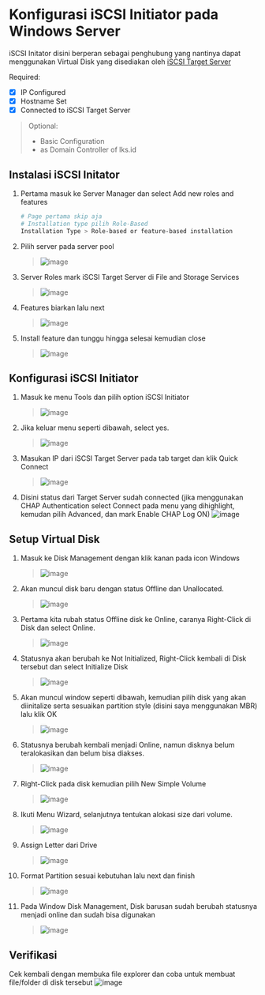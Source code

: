 # Konfigurasi iSCSI Initiator pada Windows Server
iSCSI Initator disini berperan sebagai penghubung yang nantinya dapat menggunakan Virtual Disk yang disediakan oleh [iSCSI Target Server](https://github.com/diotriandika/learn-networking/blob/main/Windows-Server/Storage-Systems/iSCSI/iSCSI-Target-Server.md)

Required:
- [x] IP Configured
- [x] Hostname Set
- [x] Connected to iSCSI Target Server
> Optional:
> - Basic Configuration
> - as Domain Controller of lks.id 
## Instalasi iSCSI Initator
1. Pertama masuk ke Server Manager dan select Add new roles and features
   ```bash
   # Page pertama skip aja
   # Installation type pilih Role-Based
   Installation Type > Role-based or feature-based installation
   ```
2. Pilih server pada server pool
   > ![image](https://github.com/diotriandika/learn-networking/assets/109568349/cfef9100-fd06-40dd-8958-d1542d6fee29)
3. Server Roles mark iSCSI Target Server di File and Storage Services
   > ![image](https://github.com/diotriandika/learn-networking/assets/109568349/92cceb82-2d49-48e3-a438-f947511286ca)
4. Features biarkan lalu next
   > ![image](https://github.com/diotriandika/learn-networking/assets/109568349/e64bc8a5-8826-4981-8140-7566d108db98)
5. Install feature dan tunggu hingga selesai kemudian close
   > ![image](https://github.com/diotriandika/learn-networking/assets/109568349/485fbfd6-3823-45d2-83f6-857a7bab5825)
## Konfigurasi iSCSI Initiator
1. Masuk ke menu Tools dan pilih option iSCSI Initiator
   > ![image](https://github.com/diotriandika/learn-networking/assets/109568349/78754055-70f8-499e-bf97-11a775cf0b2f)
2. Jika keluar menu seperti dibawah, select yes.
   > ![image](https://github.com/diotriandika/learn-networking/assets/109568349/5b75c91c-5638-4bf0-838e-5dcc629c83b5)
3. Masukan IP dari iSCSI Target Server pada tab target dan klik Quick Connect 
   > ![image](https://github.com/diotriandika/learn-networking/assets/109568349/e1fa80a9-ddd6-4839-939b-b1566bfcd53d)
4. Disini status dari Target Server sudah connected (jika menggunakan CHAP Authentication select Connect pada menu yang dihighlight, kemudan pilih Advanced, dan mark Enable CHAP Log ON)
   ![image](https://github.com/diotriandika/learn-networking/assets/109568349/8972fc84-74ad-49b8-a00c-9878813e138e)
## Setup Virtual Disk
1. Masuk ke Disk Management dengan klik kanan pada icon Windows
   > ![image](https://github.com/diotriandika/learn-networking/assets/109568349/0e5794aa-d888-4f89-b570-fed983cb2e8f)
2. Akan muncul disk baru dengan status Offline dan Unallocated.
   > ![image](https://github.com/diotriandika/learn-networking/assets/109568349/671018ab-a6f6-4e81-91a4-6b84b7e6112d)
3. Pertama kita rubah status Offline disk ke Online, caranya Right-Click di Disk dan select Online.
   > ![image](https://github.com/diotriandika/learn-networking/assets/109568349/d90da3a8-ba9e-4356-adf5-1a9588dc5eeb)
4. Statusnya akan berubah ke Not Initialized, Right-Click kembali di Disk tersebut dan select Initialize Disk
   > ![image](https://github.com/diotriandika/learn-networking/assets/109568349/bc3ad665-07bb-4821-9f81-36c5c83f49ad)
5. Akan muncul window seperti dibawah, kemudian pilih disk yang akan diinitalize serta sesuaikan partition style (disini saya menggunakan MBR) lalu klik OK
   > ![image](https://github.com/diotriandika/learn-networking/assets/109568349/ead4bbf9-0592-4beb-aeac-c6ed937f6253)
6. Statusnya berubah kembali menjadi Online, namun disknya belum teralokasikan dan belum bisa diakses.
   > ![image](https://github.com/diotriandika/learn-networking/assets/109568349/f0835a8a-9143-42cd-91a0-e0a20b572bb1)
7. Right-Click pada disk kemudian pilih New Simple Volume
   > ![image](https://github.com/diotriandika/learn-networking/assets/109568349/9a623d18-7048-46d2-a79e-64a8f1a88d84)
8. Ikuti Menu Wizard, selanjutnya tentukan alokasi size dari volume.
   > ![image](https://github.com/diotriandika/learn-networking/assets/109568349/9d4117dd-fe7b-43b5-a144-03e0c6f5538a)
9. Assign Letter dari Drive
   > ![image](https://github.com/diotriandika/learn-networking/assets/109568349/52adcb1a-5cb4-4ebb-a322-b69376b2eeeb)
10. Format Partition sesuai kebutuhan lalu next dan finish
    > ![image](https://github.com/diotriandika/learn-networking/assets/109568349/cb215a3c-596a-4447-aeb6-7a9bff432c71)
11. Pada Window Disk Management, Disk barusan sudah berubah statusnya menjadi online dan sudah bisa digunakan
    > ![image](https://github.com/diotriandika/learn-networking/assets/109568349/387a40bf-a82e-41a4-a713-59afbaa11347)
## Verifikasi
Cek kembali dengan membuka file explorer dan coba untuk membuat file/folder di disk tersebut
![image](https://github.com/diotriandika/learn-networking/assets/109568349/69eb59c7-20f7-4803-80ac-d98f551491c4)

